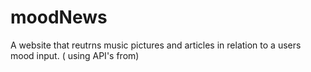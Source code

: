 # moodNews
A website that reutrns  music pictures and articles in  relation to a users mood input. ( using API's from)
